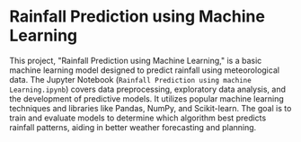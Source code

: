 # Rainfall Prediction using Machine Learning

This project, "Rainfall Prediction using Machine Learning," is a basic machine learning model designed to predict rainfall using meteorological data. The Jupyter Notebook (`Rainfall Prediction using machine Learning.ipynb`) covers data preprocessing, exploratory data analysis, and the development of predictive models. It utilizes popular machine learning techniques and libraries like Pandas, NumPy, and Scikit-learn. The goal is to train and evaluate models to determine which algorithm best predicts rainfall patterns, aiding in better weather forecasting and planning.

